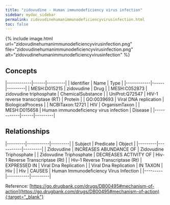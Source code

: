 ```yaml
---
title: "zidovudine - Human immunodeficiency virus infection"
sidebar: mydoc_sidebar
permalink: zidovudinehumanimmunodeficiencyvirusinfection.html
toc: false 
---
```


{% include image.html url="zidovudinehumanimmunodeficiencyvirusinfection.png" file="zidovudinehumanimmunodeficiencyvirusinfection.png" alt="zidovudinehumanimmunodeficiencyvirusinfection" %}

## Concepts

|------------|------|---------|
| Identifier | Name | Type    |
|------------|------|---------|
| MESH:D015215 | zidovudine | Drug |
| MESH:C052873 | zidovudine triphosphate | ChemicalSubstance |
| UniProt:Q72547 | HIV-1 reverse transcriptase (RT) | Protein |
| GO:0039693 | Viral DNA replication | BiologicalProcess |
| NCBITaxon:12721 | HIV | OrganismTaxon |
| MESH:D015658 | Human immunodeficiency virus infection | Disease |
|------------|------|---------|

## Relationships

|---------|-----------|---------|
| Subject | Predicate | Object  |
|---------|-----------|---------|
| Zidovudine | INCREASES ABUNDANCE OF | Zidovudine Triphosphate |
| Zidovudine Triphosphate | DECREASES ACTIVITY OF | Hiv-1 Reverse Transcriptase (Rt) |
| Hiv-1 Reverse Transcriptase (Rt) | EXPRESSED IN | Viral Dna Replication |
| Viral Dna Replication | IN TAXON | Hiv |
| Hiv | CAUSES | Human Immunodeficiency Virus Infection |
|---------|-----------|---------|

Reference: [https://go.drugbank.com/drugs/DB00495#mechanism-of-action](https://go.drugbank.com/drugs/DB00495#mechanism-of-action){:target="_blank"}